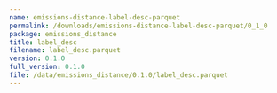 ```yaml
---
name: emissions-distance-label-desc-parquet
permalink: /downloads/emissions-distance-label-desc-parquet/0_1_0
package: emissions_distance
title: label_desc
filename: label_desc.parquet
version: 0.1.0
full_version: 0.1.0
file: /data/emissions_distance/0.1.0/label_desc.parquet
---
```

